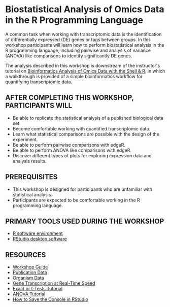 # Biostatistical Analysis of Omics Data in the R Programming Language

A common task when working with transcriptomic data is the identification of differentially expressed (DE) genes or tags between groups. In this workshop participants will learn how to perform biostatistical analysis in the R programming language, including pairwise and analysis of variance (ANOVA) like comparisons to identify significantly DE genes.

The analysis described in this workshop is downstream of the instructor's tutorial on [Bioinformatics Analysis of Omics Data with the Shell & R](https://morphoscape.wordpress.com/2022/07/28/bioinformatics-analysis-of-omics-data-with-the-shell-r/), in which a walkthrough is provided of a simple bioinformatics workflow for quantifying transcriptomic data.

## AFTER COMPLETING THIS WORKSHOP, PARTICIPANTS WILL
- Be able to replicate the statistical analysis of a published biological data set.
- Become comfortable working with quantified transcriptomic data.
- Learn what statistical comparisons are possible with the design of the experiment.
- Be able to perform pairwise comparisons with edgeR.
- Be able to perform ANOVA like comparisons with edgeR.
- Discover different types of plots for exploring expression data and analysis results.

## PREREQUISITES
- This workshop is designed for participants who are unfamiliar with statistical analysis.
- Participants are expected to be comfortable working in the R programming language. 

## PRIMARY TOOLS USED DURING THE WORKSHOP
- [R software environment](https://cran.rstudio.com/)
- [RStudio desktop software](https://libcal.library.nd.edu/event/9797081)

## RESOURCES
- [Workshop Guide](https://morphoscape.wordpress.com/2022/08/09/downstream-bioinformatics-analysis-of-omics-data-with-edger/)
- [Publication Data](https://www.sciencedirect.com/science/article/pii/S0147651319302684)
- [Organism Data](http://v2.insect-genome.com/Organism/768)
- [Gene Transcription at Real-Time Speed](https://twitter.com/Innov_Medicine/status/1588155101075603456)
- [Exact or t-Tests Tutorial](https://online.stat.psu.edu/stat555/node/36/)
- [ANOVA Tutorial](https://online.stat.psu.edu/stat500/lesson/10)
- [How to Save the Console in RStudio](https://community.rstudio.com/t/how-to-save-the-console-in-r-studio-input-output/8118)
